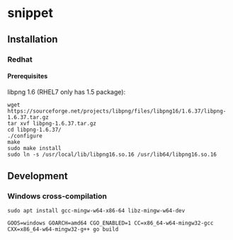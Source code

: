 # snippet

## Installation

### Redhat

#### Prerequisites

libpng 1.6 (RHEL7 only has 1.5 package):

```shell
wget https://sourceforge.net/projects/libpng/files/libpng16/1.6.37/libpng-1.6.37.tar.gz
tar xvf libpng-1.6.37.tar.gz
cd libpng-1.6.37/
./configure 
make
sudo make install
sudo ln -s /usr/local/lib/libpng16.so.16 /usr/lib64/libpng16.so.16
```

## Development

### Windows cross-compilation

```shell
sudo apt install gcc-mingw-w64-x86-64 libz-mingw-w64-dev

GOOS=windows GOARCH=amd64 CGO_ENABLED=1 CC=x86_64-w64-mingw32-gcc CXX=x86_64-w64-mingw32-g++ go build
```
